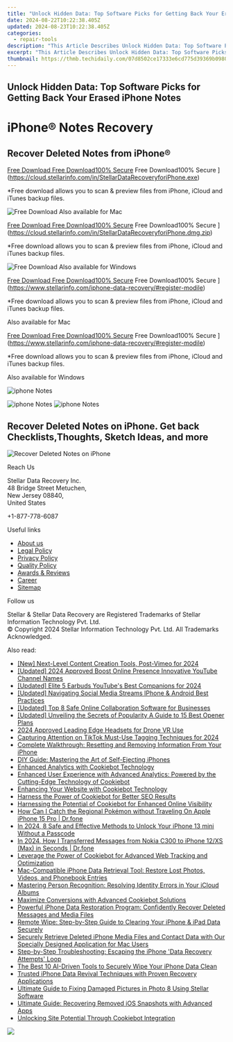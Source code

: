 ```yaml
---
title: "Unlock Hidden Data: Top Software Picks for Getting Back Your Erased iPhone Notes"
date: 2024-08-22T10:22:38.405Z
updated: 2024-08-23T10:22:38.405Z
categories:
  - repair-tools
description: "This Article Describes Unlock Hidden Data: Top Software Picks for Getting Back Your Erased iPhone Notes"
excerpt: "This Article Describes Unlock Hidden Data: Top Software Picks for Getting Back Your Erased iPhone Notes"
thumbnail: https://thmb.techidaily.com/07d8502ce17333e6cd775d39369b0980ba5462f8a32cd1145e8a4d708fb6bf52.png
---
```


## Unlock Hidden Data: Top Software Picks for Getting Back Your Erased iPhone Notes

# iPhone® Notes Recovery

## Recover Deleted Notes from iPhone®

[Free Download Free Download100% Secure](https://www.stellarinfo.com/gdc/iphone-recovery/images/win.png) Free Download100% Secure ](https://cloud.stellarinfo.com/in/StellarDataRecoveryforiPhone.exe)

 \*Free download allows you to scan & preview files from iPhone, iCloud and iTunes backup files.

![Free Download](https://www.stellarinfo.com/gdc/iphone-recovery/images/small-apple.png) Also available for Mac

[Free Download Free Download100% Secure](https://www.stellarinfo.com/gdc/iphone-recovery/images/mac.png) Free Download100% Secure ](https://cloud.stellarinfo.com/in/StellarDataRecoveryforiPhone.dmg.zip)

 \*Free download allows you to scan & preview files from iPhone, iCloud and iTunes backup files.

![Free Download](https://www.stellarinfo.com/gdc/iphone-recovery/images/small-windows.png) Also available for Windows

[Free Download Free Download100% Secure](https://www.stellarinfo.com/gdc/iphone-recovery/images/win.png) Free Download100% Secure ](https://www.stellarinfo.com/iphone-data-recovery/#register-modile)

 \*Free download allows you to scan & preview files from iPhone, iCloud and iTunes backup files.

 Also available for Mac

[Free Download Free Download100% Secure](https://www.stellarinfo.com/gdc/iphone-recovery/images/mac.png) Free Download100% Secure ](https://www.stellarinfo.com/iphone-data-recovery/#register-modile)

 \*Free download allows you to scan & preview files from iPhone, iCloud and iTunes backup files.

 Also available for Windows

![iphone Notes](https://www.stellarinfo.com/iphone-data-recovery/images/notes.png)

![iphone Notes](https://www.stellarinfo.com/iphone-data-recovery/images/notes.png) ![iphone Notes](https://www.stellarinfo.com/iphone-data-recovery/iphone-recovery/images/bg1-old.png)

## Recover Deleted Notes on iPhone. Get back Checklists,Thoughts, Sketch Ideas, and more

![Recover Deleted Notes on iPhone](https://www.stellarinfo.com/iphone-data-recovery/images/icon-note.png)

Reach Us

 Stellar Data Recovery Inc.  
 48 Bridge Street Metuchen,  
 New Jersey 08840,  
 United States

+1-877-778-6087

Useful links

* [About us](https://tools.techidaily.com/stellardata-recovery/buy-now/)
* [Legal Policy](https://tools.techidaily.com/stellardata-recovery/buy-now/)
* [Privacy Policy](https://tools.techidaily.com/stellardata-recovery/buy-now/)
* [Quality Policy](https://tools.techidaily.com/stellardata-recovery/buy-now/)
* [Awards & Reviews](https://tools.techidaily.com/stellardata-recovery/buy-now/)
* [Career](https://tools.techidaily.com/stellardata-recovery/buy-now/)
* [Sitemap](https://www.stellarinfo.com/sitemap.php)

Follow us

[](https://www.facebook.com/stellarinfo) [](https://twitter.com/stellarinfo) [](https://www.linkedin.com/company/stellardatarecovery/) [](https://www.youtube.com/user/stellarite)

 Stellar & Stellar Data Recovery are Registered Trademarks of Stellar Information Technology Pvt. Ltd.  
 © Copyright 2024 Stellar Information Technology Pvt. Ltd. All Trademarks Acknowledged.

<ins class="adsbygoogle"
     style="display:block"
     data-ad-format="autorelaxed"
     data-ad-client="ca-pub-7571918770474297"
     data-ad-slot="1223367746"></ins>



<ins class="adsbygoogle"
     style="display:block"
     data-ad-client="ca-pub-7571918770474297"
     data-ad-slot="8358498916"
     data-ad-format="auto"
     data-full-width-responsive="true"></ins>

<span class="atpl-alsoreadstyle">Also read:</span>
<div><ul>
<li><a href="https://vimeo-videos.techidaily.com/new-next-level-content-creation-tools-post-vimeo-for-2024/"><u>[New] Next-Level Content Creation Tools, Post-Vimeo for 2024</u></a></li>
<li><a href="https://facebook-video-share.techidaily.com/updated-2024-approved-boost-online-presence-innovative-youtube-channel-names/"><u>[Updated] 2024 Approved  Boost Online Presence  Innovative YouTube Channel Names</u></a></li>
<li><a href="https://facebook-record-videos.techidaily.com/updated-elite-5-earbuds-youtubes-best-companions-for-2024/"><u>[Updated] Elite 5 Earbuds  YouTube's Best Companions for 2024</u></a></li>
<li><a href="https://facebook-video-recording.techidaily.com/updated-navigating-social-media-streams-iphone-and-android-best-practices/"><u>[Updated] Navigating Social Media Streams  IPhone & Android Best Practices</u></a></li>
<li><a href="https://visual-screen-recording.techidaily.com/updated-top-8-safe-online-collaboration-software-for-businesses/"><u>[Updated] Top 8 Safe Online Collaboration Software for Businesses</u></a></li>
<li><a href="https://eaxpv-info.techidaily.com/updated-unveiling-the-secrets-of-popularity-a-guide-to-15-best-opener-plans/"><u>[Updated] Unveiling the Secrets of Popularity  A Guide to 15 Best Opener Plans</u></a></li>
<li><a href="https://extra-skills.techidaily.com/2024-approved-leading-edge-headsets-for-drone-vr-use/"><u>2024 Approved  Leading Edge Headsets for Drone VR Use</u></a></li>
<li><a href="https://tiktok-videos.techidaily.com/capturing-attention-on-tiktok-must-use-tagging-techniques-for-2024/"><u>Capturing Attention on TikTok  Must-Use Tagging Techniques for 2024</u></a></li>
<li><a href="https://data-safeguard.techidaily.com/complete-walkthrough-resetting-and-removing-information-from-your-iphone/"><u>Complete Walkthrough: Resetting and Removing Information From Your iPhone</u></a></li>
<li><a href="https://data-safeguard.techidaily.com/diy-guide-mastering-the-art-of-self-ejecting-iphones/"><u>DIY Guide: Mastering the Art of Self-Ejecting iPhones</u></a></li>
<li><a href="https://data-safeguard.techidaily.com/enhanced-analytics-with-cookiebot-technology/"><u>Enhanced Analytics with Cookiebot Technology</u></a></li>
<li><a href="https://data-safeguard.techidaily.com/enhanced-user-experience-with-advanced-analytics-powered-by-the-cutting-edge-technology-of-cookiebot/"><u>Enhanced User Experience with Advanced Analytics: Powered by the Cutting-Edge Technology of Cookiebot</u></a></li>
<li><a href="https://data-safeguard.techidaily.com/enhancing-your-website-with-cookiebot-technology/"><u>Enhancing Your Website with Cookiebot Technology</u></a></li>
<li><a href="https://data-safeguard.techidaily.com/harness-the-power-of-cookiebot-for-better-seo-results/"><u>Harness the Power of Cookiebot for Better SEO Results</u></a></li>
<li><a href="https://data-safeguard.techidaily.com/harnessing-the-potential-of-cookiebot-for-enhanced-online-visibility/"><u>Harnessing the Potential of Cookiebot for Enhanced Online Visibility</u></a></li>
<li><a href="https://ios-pokemon-go.techidaily.com/how-can-i-catch-the-regional-pokemon-without-traveling-on-apple-iphone-15-pro-drfone-by-drfone-virtual-ios/"><u>How Can I Catch the Regional Pokémon without Traveling On Apple iPhone 15 Pro | Dr.fone</u></a></li>
<li><a href="https://ios-unlock.techidaily.com/in-2024-8-safe-and-effective-methods-to-unlock-your-iphone-13-mini-without-a-passcode-by-drfone-ios/"><u>In 2024, 8 Safe and Effective Methods to Unlock Your iPhone 13 mini Without a Passcode</u></a></li>
<li><a href="https://android-transfer.techidaily.com/in-2024-how-i-transferred-messages-from-nokia-c300-to-iphone-12xs-max-in-seconds-drfone-by-drfone-transfer-from-android-transfer-from-android/"><u>In 2024, How I Transferred Messages from Nokia C300 to iPhone 12/XS (Max) in Seconds | Dr.fone</u></a></li>
<li><a href="https://data-safeguard.techidaily.com/leverage-the-power-of-cookiebot-for-advanced-web-tracking-and-optimization/"><u>Leverage the Power of Cookiebot for Advanced Web Tracking and Optimization</u></a></li>
<li><a href="https://data-safeguard.techidaily.com/mac-compatible-iphone-data-retrieval-tool-restore-lost-photos-videos-and-phonebook-entries/"><u>Mac-Compatible iPhone Data Retrieval Tool: Restore Lost Photos, Videos, and Phonebook Entries</u></a></li>
<li><a href="https://data-safeguard.techidaily.com/mastering-person-recognition-resolving-identity-errors-in-your-icloud-albums/"><u>Mastering Person Recognition: Resolving Identity Errors in Your iCloud Albums</u></a></li>
<li><a href="https://data-safeguard.techidaily.com/maximize-conversions-with-advanced-cookiebot-solutions/"><u>Maximize Conversions with Advanced Cookiebot Solutions</u></a></li>
<li><a href="https://data-safeguard.techidaily.com/powerful-iphone-data-restoration-program-confidently-recover-deleted-messages-and-media-files/"><u>Powerful iPhone Data Restoration Program: Confidently Recover Deleted Messages and Media Files</u></a></li>
<li><a href="https://data-safeguard.techidaily.com/remote-wipe-step-by-step-guide-to-clearing-your-iphone-and-ipad-data-securely/"><u>Remote Wipe: Step-by-Step Guide to Clearing Your iPhone & iPad Data Securely</u></a></li>
<li><a href="https://data-safeguard.techidaily.com/securely-retrieve-deleted-iphone-media-files-and-contact-data-with-our-specially-designed-application-for-mac-users/"><u>Securely Retrieve Deleted iPhone Media Files and Contact Data with Our Specially Designed Application for Mac Users</u></a></li>
<li><a href="https://data-safeguard.techidaily.com/step-by-step-troubleshooting-escaping-the-iphone-data-recovery-attempts-loop/"><u>Step-by-Step Troubleshooting: Escaping the iPhone 'Data Recovery Attempts' Loop</u></a></li>
<li><a href="https://data-safeguard.techidaily.com/the-best-10-ai-driven-tools-to-securely-wipe-your-iphone-data-clean/"><u>The Best 10 AI-Driven Tools to Securely Wipe Your iPhone Data Clean</u></a></li>
<li><a href="https://data-safeguard.techidaily.com/trusted-iphone-data-revival-techniques-with-proven-recovery-applications/"><u>Trusted iPhone Data Revival Techniques with Proven Recovery Applications</u></a></li>
<li><a href="https://data-safeguard.techidaily.com/ultimate-guide-to-fixing-damaged-pictures-in-photo-8-using-stellar-software/"><u>Ultimate Guide to Fixing Damaged Pictures in Photo 8 Using Stellar Software</u></a></li>
<li><a href="https://data-safeguard.techidaily.com/ultimate-guide-recovering-removed-ios-snapshots-with-advanced-apps/"><u>Ultimate Guide: Recovering Removed iOS Snapshots with Advanced Apps</u></a></li>
<li><a href="https://data-safeguard.techidaily.com/unlocking-site-potential-through-cookiebot-integration/"><u>Unlocking Site Potential Through Cookiebot Integration</u></a></li>
</ul></div>

<!-- affiliate ads begin -->
<a href="https://secure.2checkout.com/order/checkout.php?PRODS=3851655&QTY=1&AFFILIATE=108875&CART=1"><img src="http://www.aiseesoft.com/avangate/30p/banner.jpg" border="0"></a>
<!-- affiliate ads end -->